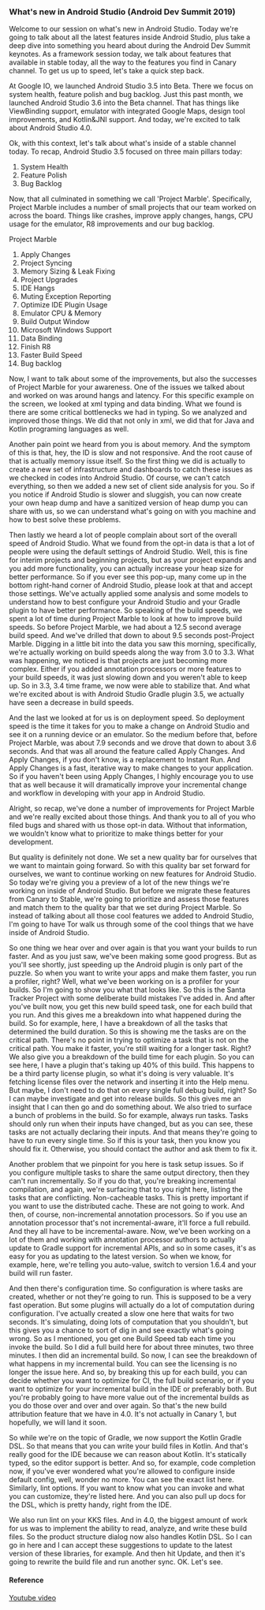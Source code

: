 ### What's new in Android Studio (Android Dev Summit 2019)

Welcome to our session on what's new in Android Studio. Today we're going to talk about all the latest features inside Android Studio, plus take a deep dive into something you heard about during the Android Dev Summit keynotes. As a framework session today, we talk about features that available in stable today, all the way to the features you find in Canary channel. To get us up to speed, let's take a quick step back. 

At Google IO, we launched Android Studio 3.5 into Beta. There we focus on system health, feature polish and bug backlog. Just this past month, we launched Android Studio 3.6 into the Beta channel. That has things like ViewBinding support, emulator with integrated Google Maps, design tool improvements, and Kotlin&JNI support. And today, we're excited to talk about Android Studio 4.0.

Ok, with this context, let's talk about what's inside of a stable channel today.
To recap, Android Studio 3.5 focused on three main pillars today:
 
1) System Health
2) Feature Polish
3) Bug Backlog

Now, that all culminated in something we call 'Project Marble'. Specifically, Project Marble includes a number of small projects that our team worked on across the board. Things like crashes, improve apply changes, hangs, CPU usage for the emulator, R8 improvements and our bug backlog.

Project Marble

1) Apply Changes
2) Project Syncing
3) Memory Sizing & Leak Fixing
4) Project Upgrades
5) IDE Hangs
6) Muting Exception Reporting
7) Optimize IDE Plugin Usage
8) Emulator CPU & Memory
9) Build Output Window
10) Microsoft Windows Support
11) Data Binding
12) Finish R8
13) Faster Build Speed
14) Bug backlog

Now, I want to talk about some of the improvements, but also the successes of Project Marble for your awareness. One of the issues we talked about and worked on was around hangs and latency. For this specific example on the screen, we looked at xml typing and data binding. What we found is there are some critical bottlenecks we had in typing. So we analyzed and improved those things. We did that not only in xml, we did that for Java and Kotlin programing languages as well. 

Another pain point we heard from you is about memory. And the symptom of this is that, hey, the ID is slow and not responsive. And the root cause of that is actually memory issue itself. So the first thing we did is actually to create a new set of infrastructure and dashboards to catch these issues as we checked in codes into Android Studio. Of course, we can't catch everything, so then we added a new set of client side analysis for you. So if you notice if Android Studio is slower and sluggish, you can now create your own heap dump and have a sanitized version of heap dump you can share with us, so we can understand what's going on with you machine and how to best solve these problems.

Then lastly we heard a lot of people complain about sort of the overall speed of Android Studio. What we found from the opt-in data is that a lot of people were using the default settings of Android Studio. Well, this is fine for interim projects and beginning projects, but as your project expands and you add more functionality, you can actually increase your heap size for better performance. So if you ever see this pop-up, many come up in the bottom right-hand corner of Android Studio, please look at that and accept those settings. We've actually applied some analysis and some models to understand how to best configure your Android Studio and your Gradle plugin to have better performance. So speaking of the build speeds, we spent a lot of time during Project Marble to look at how to improve build speeds. So before Project Marble, we had about a 12.5 second average build speed. And we've drilled that down to about 9.5 seconds post-Project Marble. Digging in a little bit into the data you saw this morning, specifically, we're actually working on build speeds along the way from 3.0 to 3.3. What was happening, we noticed is that projects are just becoming more complex. Either if you added annotation processors or more features to your build speeds, it was just slowing down and you weren't able to keep up. So in 3.3, 3.4 time frame, we now were able to stabilize that. And what we're excited about is with Android Studio Gradle plugin 3.5, we actually have seen a decrease in build speeds.

And the last we looked at for us is on deployment speed. So deployment speed is the time it takes for you to make a change on Android Studio and see it on a running device or an emulator. So the medium before that, before Project Marble, was about 7.9 seconds and we drove that down to about 3.6 seconds. And that was all around the feature called Apply Changes. And Apply Changes, if you don't know, is a replacement to Instant Run. And Apply Changes is a fast, iterative way to make changes to your application. So if you haven't been using Apply Changes, I highly encourage you to use that as well because it will dramatically improve your incremental change and workflow in developing with your app in Android Studio. 

Alright, so recap, we've done a number of improvements for Project Marble and we're really excited about those things. And thank you to all of you who filed bugs and shared with us those opt-in data. Without that information, we wouldn't know what to prioritize to make things better for your development. 

But quality is definitely not done. We set a new quality bar for ourselves that we want to maintain going forward. So with this quality bar set forward for ourselves, we want to continue working on new features for Android Studio. So today we're giving you a preview of a lot of the new things we're working on inside of Android Studio. But before we migrate these features from Canary to Stable, we're going to prioritize and assess those features and match them to the quality bar that we set during Project Marble. So instead of talking about all those cool features we added to Android Studio, I'm going to have Tor walk us through some of the cool things that we have inside of Android Studio.

So one thing we hear over and over again is that you want your builds to run faster. And as you just saw, we've been making some good progress. But as you'll see shortly, just speeding up the Android plugin is only part of the puzzle. So when you want to write your apps and make them faster, you run a profiler, right? Well, what we've been working on is a profiler for your builds. So I'm going to show you what that looks like. So this is the Santa Tracker Project with some deliberate build mistakes I've added in. And after you've built now, you get this new build speed task, one for each build that you run. And this gives me a breakdown into what happened during the build. So for example, here, I have a breakdown of all the tasks that determined the build duration. So this is showing me the tasks are on the critical path. There's no point in trying to optimize a task that is not on the critical path. You make it faster, you're still waiting for a longer task. Right? We also give you a breakdown of the build time for each plugin. So you can see here, I have a plugin that's taking up 40% of this build. This happens to be a third party license plugin, so what it's doing is very valuable. It's fetching license files over the network and inserting it into the Help menu. But maybe, I don't need to do that on every single full debug build, right? So I can maybe investigate and get into release builds. So this gives me an insight that I can then go and do something about. We also tried to surface a bunch of problems in the build. So for example, always run tasks. Tasks should only run when their inputs have changed, but as you can see, these tasks are not actually declaring their inputs. And that means they're going to have to run every single time. So if this is your task, then you know you should fix it. Otherwise, you should contact the author and ask them to fix it. 

Another problem that we pinpoint for you here is task setup issues. So if you configure multiple tasks to share the same output directory, then they can't run incrementally. So if you do that, you're breaking incremental compilation, and again, we're surfacing that to you right here, listing the tasks that are conflicting. Non-cacheable tasks. This is pretty important if you want to use the distributed cache. These are not going to work. And then, of course, non-incremental annotation processors. So if you use an annotation processor that's not incremental-aware, it'll force a full rebuild. And they all have to be incremental-aware. Now, we've been working on a lot of them and working with annotation processor authors to actually update to Gradle support for incremental APIs, and so in some cases, it's as easy for you as updating to the latest version. So when we know, for example, here, we're telling you auto-value, switch to version 1.6.4 and your build will run faster.

And then there's configuration time. So configuration is where tasks are created, whether or not they're going to run. This is supposed to be a very fast operation.
But some plugins will actually do a lot of computation during configuration. I've actually created a slow one here that waits for two seconds. It's simulating, doing lots of computation that you shouldn't, but this gives you a chance to sort of dig in and see exactly what's going wrong. So as I mentioned, you get one Build Speed tab
each time you invoke the build. So I did a full build here for about three minutes, two three minutes. I then did an incremental build. So now, I can see the breakdown of what happens in my incremental build. You can see the licensing is no longer the issue here. And so, by breaking this up for each build, you can decide whether you want to optimize for CI, the full build scenario, or if you want to optimize for your incremental build in the IDE or preferably both. But you're probably going to have more value out of the incremental builds as you do those over and over and over again. So that's the new build attribution feature that we have in 4.0. It's not actually in Canary 1, but hopefully, we will land it soon.

So while we're on the topic of Gradle, we now support the Kotlin Gradle DSL. So that means that you can write your build files in Kotlin. And that's really good for the IDE
because we can reason about Kotlin. It's statically typed, so the editor support is better. And so, for example, code completion now, if you've ever wondered what you're
allowed to configure inside default config, well, wonder no more. You can see the exact list here. Similarly, lint options. If you want to know what you can invoke and what you can customize, they're listed here. And you can also pull up docs for the DSL, which is pretty handy, right from the IDE.

We also run lint on your KKS files. And in 4.0, the biggest amount of work for us was to implement the ability to read, analyze, and write these build files. So the product structure dialog now also handles Kotlin DSL. So I can go in here and I can accept these suggestions to update to the latest version of these libraries, for example. And then hit Update, and then it's going to rewrite the build file and run another sync.
OK.
Let's see.


#### Reference
[Youtube video](https://youtu.be/XPMrnR1_Biw)